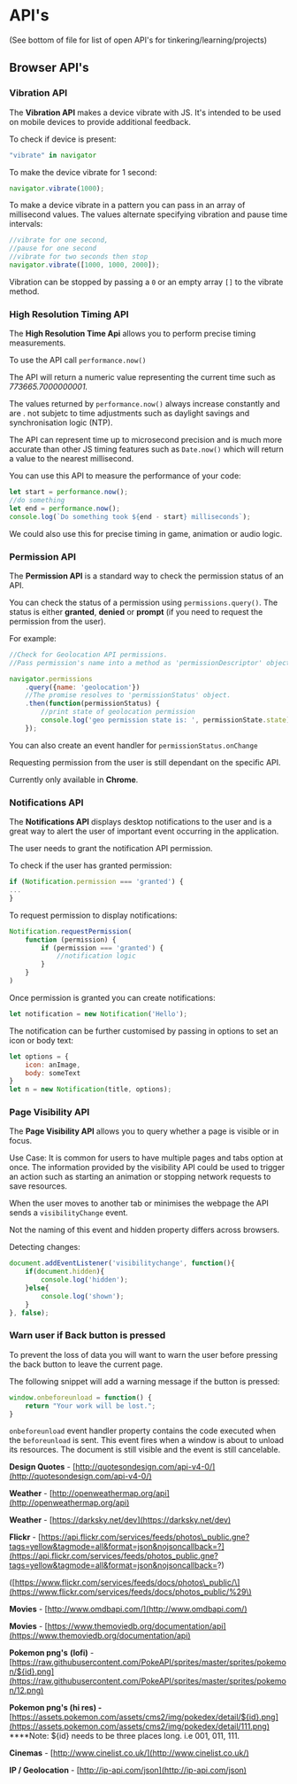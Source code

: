 # API's

\(See bottom of file for list of open API's for tinkering/learning/projects\)

## Browser API's

### Vibration API

The **Vibration API** makes a device vibrate with JS. It's intended to be used on mobile devices to provide additional feedback.

To check if device is present:

```javascript
"vibrate" in navigator
```

To make the device vibrate for 1 second:

```javascript
navigator.vibrate(1000);
```

To make a device vibrate in a pattern you can pass in an array of millisecond values. The values alternate specifying vibration and pause time intervals:

```javascript
//vibrate for one second,
//pause for one second
//vibrate for two seconds then stop
navigator.vibrate([1000, 1000, 2000]);
```

Vibration can be stopped by passing a `0` or an empty array `[]` to the vibrate method.

### High Resolution Timing API

The **High Resolution Time Api** allows you to perform precise timing measurements.

To use the API call `performance.now()`

The API will return a numeric value representing the current time such as _773665.7000000001._

The values returned by `performance.now()` always increase constantly and are . not subjetc to time adjustments such as daylight savings and synchronisation logic \(NTP\).

The API can represent time up to microsecond precision and is much more accurate than other JS timing features such as `Date.now()` which will return a value to the nearest millisecond.

You can use this API to measure the performance of your code:

```javascript
let start = performance.now();
//do something
let end = performance.now();
console.log(`Do something took ${end - start} milliseconds`);
```

We could also use this for precise timing in game, animation or audio logic.

### Permission API

The **Permission API** is a standard way to check the permission status of an API.

You can check the status of a permission using `permissions.query()`. The status is either **granted**, **denied** or **prompt** \(if you need to request the permission from the user\).

For example:

```javascript
//Check for Geolocation API permissions.
//Pass permission's name into a method as 'permissionDescriptor' object.

navigator.permissions
    .query({name: 'geolocation'})
    //The promise resolves to 'permissionStatus' object.
    .then(function(permissionStatus) {
        //print state of geolocation permission
        console.log('geo permission state is: ', permissionState.state);
    });
```

You can also create an event handler for `permissionStatus.onChange`

Requesting permission from the user is still dependant on the specific API.

Currently only available in **Chrome**.

### Notifications API

The **Notifications API** displays desktop notifications to the user and is a great way to alert the user of important event occurring in the application.

The user needs to grant the notification API permission.

To check if the user has granted permission:

```javascript
if (Notification.permission === 'granted') {
...
}
```

To request permission to display notifications:

```javascript
Notification.requestPermission(
    function (permission) {
        if (permission === 'granted') {
            //notification logic
        }
    }
)
```

Once permission is granted you can create notifications:

```javascript
let notification = new Notification('Hello');
```

The notification can be further customised by passing in options to set an icon or body text:

```javascript
let options = {
    icon: anImage,
    body: someText
}
let n = new Notification(title, options);
```

### **Page Visibility API**

The **Page Visibility API** allows you to query whether a page is visible or in focus.

Use Case: It is common for users to have multiple pages and tabs option at once. The information provided by the visibility API could be used to trigger an action such as starting an animation or stopping network requests to save resources.

When the user moves to another tab or minimises the webpage the API sends a `visibilityChange` event.

Not the naming of this event and hidden property differs across browsers.

Detecting changes:

```javascript
document.addEventListener('visibilitychange', function(){
    if(document.hidden){
        console.log('hidden');
    }else{
        console.log('shown');
    }
}, false);
```

### Warn user if Back button is pressed

To prevent the loss of data you will want to warn the user before pressing the back button to leave the current page.

The following snippet will add a warning message if the button is pressed:

```javascript
window.onbeforeunload = function() {
    return "Your work will be lost.";
}
```

`onbeforeunload` event handler property contains the code executed when the `beforeunload` is sent. This event fires when a window is about to unload its resources. The document is still visible and the event is still cancelable.

**Design Quotes** - [http://quotesondesign.com/api-v4-0/](http://quotesondesign.com/api-v4-0/)

**Weather** - [http://openweathermap.org/api](http://openweathermap.org/api)

**Weather** - [https://darksky.net/dev](https://darksky.net/dev)

**Flickr** - [https://api.flickr.com/services/feeds/photos\_public.gne?tags=yellow&tagmode=all&format=json&nojsoncallback=?](https://api.flickr.com/services/feeds/photos_public.gne?tags=yellow&tagmode=all&format=json&nojsoncallback=?)

\([https://www.flickr.com/services/feeds/docs/photos\_public/\](https://www.flickr.com/services/feeds/docs/photos_public/%29\)

**Movies** - [http://www.omdbapi.com/](http://www.omdbapi.com/)

**Movies** - [https://www.themoviedb.org/documentation/api](https://www.themoviedb.org/documentation/api)

**Pokemon png's** **\(lofi\)** - [https://raw.githubusercontent.com/PokeAPI/sprites/master/sprites/pokemon/${id}.png](https://raw.githubusercontent.com/PokeAPI/sprites/master/sprites/pokemon/12.png)

**Pokemon png's \(hi res\) -**   
[https://assets.pokemon.com/assets/cms2/img/pokedex/detail/${id}.png](https://assets.pokemon.com/assets/cms2/img/pokedex/detail/111.png)  
****Note: ${id} needs to be three places long. i.e 001, 011, 111.

**Cinemas** - [http://www.cinelist.co.uk/](http://www.cinelist.co.uk/)

**IP / Geolocation** - [http://ip-api.com/json](http://ip-api.com/json)

